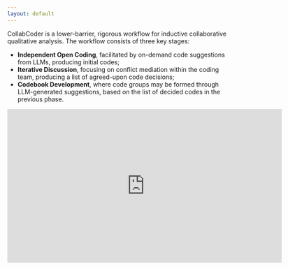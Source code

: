 ```yaml
---
layout: default
---
```


CollabCoder is a lower-barrier, rigorous workflow for inductive collaborative qualitative analysis. The workflow consists of three key stages:

-   **Independent Open Coding**, facilitated by on-demand code suggestions from LLMs, producing initial codes;
-   **Iterative Discussion**, focusing on conflict mediation within the coding team, producing a list of agreed-upon code decisions;
-   **Codebook Development**, where code groups may be formed through LLM-generated suggestions, based on the list of decided codes in the previous phase.

<center>
<iframe width="628" height="352" src="https://www.youtube.com/embed/C3n4UvMHgIY?si=8d1f-mT5irkK0N9z" title="YouTube video player" frameborder="0" allow="accelerometer; autoplay; clipboard-write; encrypted-media; gyroscope; picture-in-picture; web-share" referrerpolicy="strict-origin-when-cross-origin" allowfullscreen></iframe>
</center>

<!-- <br>
<br>
<h2>Precoding</h2> Establish consistent data units and enlist coding team during project creation. The primary coder, Alice, can: 1) name the project, 2) incorporate data, ensuring it aligns with mutually agreed data units, 2a) illustrate how CollabCoder manages the imported data units, 3) define the coding granularity (e.g., sentence or paragraph), 4) invite a secondary coder, Bob, to the project, and 5) initiate the project.

<img src="assets/images/createproject.jpg" alt="Precoding" style="width: 100%; height: auto;"/>

<br>
<br>
<h2>Editing Interface for Phase 1</h2> 1) Inputting customized code for the text in "Raw Data", either 1a) choosing from the GPT’s recommendations, 1b) choosing from the top three relevant codes; 2) adding keywords support by 2a) selecting from raw data and "Add As Support"; 3) assigning a certainty level ranging from 1 to 5, where 1="very uncertain" and 5="very certain"; and 4) reviewing and modifying the individual codebook.

<img src="assets/images/editing.jpg" alt="Precoding" style="width: 100%; height: auto;"/>

<br>
<br>
<h2>Comparison Interface for Phase 2</h2>
Users can discuss and reach a consensus by following these steps: 1) reviewing another coder’s progress and 1a) clicking on the checkbox only if both individuals complete their coding, 2) two coders’ codes are listed in the same interface, 3) calculating the similarity between code pairs and 3a) IRR between coders, 4) sorting the similarity scores from highest to lowest and identifying (dis)agreements, and 4a) making a decision through discussion based on the initial codes, raw data, and code supports or utilizing the GPT’s three potential code decision suggestions. Additionally, users have the option to "Replace" the original codes proposed by two coders and revert back to the original codes if required. They can also replace or revert all code decisions with a single click on the top bar.

<img src="assets/images/merge_discuss.jpg" alt="Merge and Discuss" style="width: 100%; height: auto;"/>

<br>
<br>
<h2>Code Group Interface for Phase 3</h2> It enables users to manage their code decisions in a few steps: 1) the code decisions are automatically compiled into a list of unique codes that users can edit by double-clicking and accessing the original data by hovering over the code. 2) users can group their code decisions by using either "Add New Group" or "Create Code Groups By AI" options. They can then 2a) name or delete a code group or use AI-generated themes, and 2b) drag the code decisions into code groups. 3) Finally, users can save and update the code groups.

<img src="assets/images/codegroup.jpg" alt="Development of a Codebook" style="width: 100%; height: auto;"/> -->
